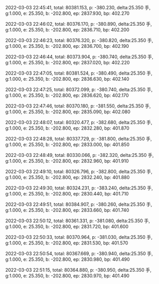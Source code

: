 2022-03-03 22:45:41, total: 80381.153, p: -380.230, delta:25.350 手, g:1.000, e: 25.350, b: -202.800, ep: 2837.930, bp: 402.270

2022-03-03 22:46:02, total: 80376.170, p: -380.890, delta:25.350 手, g:1.000, e: 25.350, b: -202.800, ep: 2836.710, bp: 402.200

2022-03-03 22:46:23, total: 80376.320, p: -380.820, delta:25.350 手, g:1.000, e: 25.350, b: -202.800, ep: 2836.700, bp: 402.190

2022-03-03 22:46:44, total: 80373.904, p: -380.740, delta:25.350 手, g:1.000, e: 25.350, b: -202.800, ep: 2837.020, bp: 402.220

2022-03-03 22:47:05, total: 80381.524, p: -380.490, delta:25.350 手, g:1.000, e: 25.350, b: -202.800, ep: 2836.630, bp: 402.140

2022-03-03 22:47:25, total: 80372.099, p: -380.740, delta:25.350 手, g:1.000, e: 25.350, b: -202.800, ep: 2836.620, bp: 402.170

2022-03-03 22:47:46, total: 80370.180, p: -381.550, delta:25.350 手, g:1.000, e: 25.350, b: -202.800, ep: 2835.090, bp: 402.080

2022-03-03 22:48:07, total: 80320.477, p: -382.680, delta:25.350 手, g:1.000, e: 25.350, b: -202.800, ep: 2832.280, bp: 401.870

2022-03-03 22:48:28, total: 80337.729, p: -381.800, delta:25.350 手, g:1.000, e: 25.350, b: -202.800, ep: 2833.000, bp: 401.850

2022-03-03 22:48:49, total: 80330.066, p: -382.320, delta:25.350 手, g:1.000, e: 25.350, b: -202.800, ep: 2832.960, bp: 401.910

2022-03-03 22:49:10, total: 80326.796, p: -382.800, delta:25.350 手, g:1.000, e: 25.350, b: -202.800, ep: 2832.240, bp: 401.880

2022-03-03 22:49:30, total: 80324.231, p: -383.240, delta:25.350 手, g:1.000, e: 25.350, b: -202.800, ep: 2830.440, bp: 401.710

2022-03-03 22:49:51, total: 80384.907, p: -380.260, delta:25.350 手, g:1.000, e: 25.350, b: -202.800, ep: 2833.660, bp: 401.740

2022-03-03 22:50:12, total: 80361.331, p: -381.080, delta:25.350 手, g:1.000, e: 25.350, b: -202.800, ep: 2831.720, bp: 401.600

2022-03-03 22:50:33, total: 80370.964, p: -381.030, delta:25.350 手, g:1.000, e: 25.350, b: -202.800, ep: 2831.530, bp: 401.570

2022-03-03 22:50:54, total: 80367.669, p: -380.940, delta:25.350 手, g:1.000, e: 25.350, b: -202.800, ep: 2830.980, bp: 401.490

2022-03-03 22:51:15, total: 80364.880, p: -380.950, delta:25.350 手, g:1.000, e: 25.350, b: -202.800, ep: 2830.970, bp: 401.490